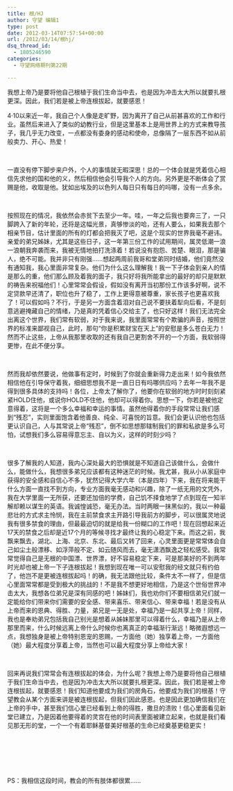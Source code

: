 ```yaml
---
title: 根/HJ
author: 守望 编辑1
type: post
date: 2012-03-14T07:57:54+00:00
url: /2012/03/14/根hj/
dsq_thread_id:
  - 1805246590
categories:
  - 守望网络期刊第22期

---
```

<p align="left">
  我想上帝乃是要将他自己根植于我们生命当中去，也是因为冲击太大所以就要扎根更深。因此，我们若是被上帝连根拔起，就要感恩！
</p>

<!--more-->

4·10以来近一年，我自己个人像是走旷野，因为离开了自己从前甚喜欢的工作和行业。虽然后来进入了类似的幼教行业，但是这里基本上是用世界上的方式来教导孩子，我几乎无力改变，一点都没有委身的感动和使命，总像隔了一层东西不如从前般卖力、开心、热爱！

&nbsp;

一直没有停下脚步来户外，个人的事情就无暇深思！总的一个体会就是凭着信心相信先求他的国和他的义，然后相信他会引导我个人的方向。另外更是不断体会了赏赐是他，收取是他。犹如出埃及的以色列人每日只有每日的吗哪，没有一点多余。

&nbsp;

按照现在的情况，我依然会赤贫下去至少一年。哇，一年之后我也要奔三了，一只脚跨入了新的年轮，还将是这幅光景，真够惨淡的哈，还有人要么，如果我去那个相亲节目，估计里面的所有的灯都会把我灭了吧，这是个现实的世界我毫不避讳。亲爱的弟兄姊妹，尤其是这些日子，这一年第三份工作的试用期间，属灵低潮一浪一浪朝我奔袭而来，我被无情地拍打洗涤着！若说没有抱怨、苦楚、眼泪，那是骗人，绝不可能。我并非只有刚强……想起两周前我哥和堂弟同时结婚，他们竟然没有通知我，我心里面非常复杂。他们为什么这么理解我！我一下子体会到亲人的情是那么的重，他们那么顾及着我的面子，我只好将我所能拿出的最好的却只是默默的祷告来祝福他们！心里常常会假设，假如没有离开当初那份工作该多好啊，说不定贷款早还清了，职位也升了稳了，工作上更得意被尊重，家长孩子也更喜欢我了！可以假如吗？不行，于是另一方面含着泪对自己说不要扶着犁向后看，不是刻意逃避掩藏自己的情绪，乃是真的凭着信心交给主了，也只好这样！我们无法完全出离这个世界，我们常有软弱，对于我来说，我里面常常有个欺骗的声音，按照世界的标准来鄙视自己，此时，那句“你是积累财宝在天上”的安慰是多么苍白无力！然而不止这些，上帝从我那里收取的还有我自己更割舍不开的一个方面，我软弱得更惨，在此不便分享。

&nbsp;

然而我却依然要说，他做事有定时，时候到了你就会重新得力走出来！如今我依然相信他在引导保守着我，细细思想我不是一直日日有吗哪供应吗？去年一年我不是得到很多具体的支持吗！各位，上帝太了解你了，他要你在软弱的地方时时刻刻紧紧HOLD住他，或说你HOLD不住他，他却可以得着你。思想一下，你若是被他定意得着，这将是一个多么幸福和幸运的事情。虽然他得着你的手段常常让我们感到“残忍”，实则里面饱含着他善良、纯全、可喜悦的旨意。我们会更认识他也包括更认识自己，人与其常说上帝“残忍”，倒不如思想那辖制我们的罪和私欲是多么可怕，试想我们多么容易得意忘主、自以为义，这样的时刻少吗？

&nbsp;

很多了解我的人知道，我内心深处最大的恐惧就是不知道自己该做什么，会做什么，能做什么，我想很多弟兄应该都有这种迷茫的时候。我尤甚，我从小从家庭中获得的安全感和自信心不多，犹然记得大学六年（本是四年）下来，我在将来能干什么方面一直找不到方向，专业方面我毫无感动和兴趣，除了一纸无用的文凭外，我在大学里面一无所获，还要还加倍的学费，自己饥不择食地学了点到现在一知半解却赖以谋生的英语。我诚惶诚恐，毫无办法。当时两眼一抹黑似的，我以一种最悲壮的方式求主怜悯，我在主前禁食求主开路引导我前方的脚步，可以很属灵地说我有很多禁食的理由，但最最迫切的就是给我一份糊口的工作吧！现在回想起来近17天的禁食之后却是近17个月的等候寻找才最终让我的心稳定下来。而这之前，我飘来飘去，湖北、上海、北京、东北、最后又转了回来，心灵里面更是常常体会自己如尘土般漂移、如浮萍般不定、如云随风而去，毫无潇洒飘逸之轻松感受。我常常觉得自己是无根的中国漂、世界漂，好不容易稳定下来，可是那美好的不到两年时光却也被上帝一下子连根拔起！我想到现在唯一可以安慰我的经文就只有约伯了，他岂不是更被连根拔起吗！的确，我无法跟他比较，条件太不一样了，但是信心里面常常都是受到极大的挑战的！不是我不想更好地相信，乃是这个世俗世界冲击太大，我想各位弟兄是深有同感的吧！姊妹们，我也劝你们不要相信弟兄们就一定能给你们带来你们需要的安全感、带来喜乐、带来信心、带来幸福！若是没有从上帝而来的恩典、得胜、力量，弟兄是一无是处，幸福乃是一起共享上帝！同样，我也是奉劝弟兄包括我自己别光是想着从姊妹那里可以得着什么，幸福乃是从上帝那里而来，什么时候远离上帝什么时候你也离真正的幸福渐行渐远！略微遐想远一点，我想独身是被上帝特别恩宠的恩赐，一方面他（她）独享着上帝，一方面他（她）最大程度分享着上帝，当然也可以最大程度分享上帝给大家！

&nbsp;

回来再说我们常常会有连根拔起的体会，为什么呢？我想上帝乃是要将他自己根植于我们生命当中去，也是因为冲击太大所以就要扎根更深。因此，我们若是被上帝连根拔起，就要感恩！我们知道他要成为我们的房角石，他要成为我们的根基！守望教会从某个方面来讲是被连根拔起，但我们因此感恩。也是因此更加确信我们在上帝的手中，甚至我们信心里已经看到上帝的得胜，撒旦的溃败！信心里面看见新堂已建立，乃是因着他要得着的灵宫在他的时间表里面被建立起来，也就是我们看见那无形的堂，一个一个有着耶稣基督美好根基的生命已经奠基更稳更实！

&nbsp;

&nbsp;

&nbsp;

PS：我相信这段时间，教会的所有肢体都很累……